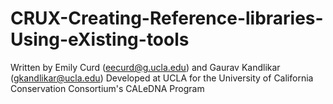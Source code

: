 # CRUX-Creating-Reference-libraries-Using-eXisting-tools
Written by Emily Curd (eecurd@g.ucla.edu) and Gaurav Kandlikar (gkandlikar@ucla.edu) Developed at UCLA for the University of California Conservation Consortium's CALeDNA Program
